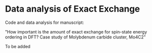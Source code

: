 # Data analysis of Exact Exchange
Code and data analysis for manuscript:

"How important is the amount of exact exchange for spin-state energy ordering in DFT? Case study of Molybdenum carbide cluster, Mo4C2"

To be added
